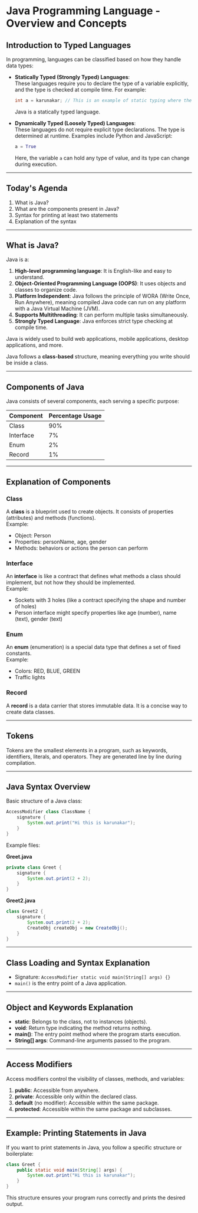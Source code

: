# Java Programming Language - Overview and Concepts

## Introduction to Typed Languages

In programming, languages can be classified based on how they handle data types:

- **Statically Typed (Strongly Typed) Languages**:  
  These languages require you to declare the type of a variable explicitly, and the type is checked at compile time. For example:  
  ```java
  int a = karunakar; // This is an example of static typing where the type of 'a' is explicitly declared as int.
  ```  
  Java is a statically typed language.

- **Dynamically Typed (Loosely Typed) Languages**:  
  These languages do not require explicit type declarations. The type is determined at runtime. Examples include Python and JavaScript:  
  ```python
  a = True
  ```  
  Here, the variable `a` can hold any type of value, and its type can change during execution.

---

## Today's Agenda

1. What is Java?  
2. What are the components present in Java?  
3. Syntax for printing at least two statements  
4. Explanation of the syntax  

---

## What is Java?

Java is a:

1. **High-level programming language**: It is English-like and easy to understand.  
2. **Object-Oriented Programming Language (OOPS)**: It uses objects and classes to organize code.  
3. **Platform Independent**: Java follows the principle of WORA (Write Once, Run Anywhere), meaning compiled Java code can run on any platform with a Java Virtual Machine (JVM).  
4. **Supports Multithreading**: It can perform multiple tasks simultaneously.  
5. **Strongly Typed Language**: Java enforces strict type checking at compile time.

Java is widely used to build web applications, mobile applications, desktop applications, and more.

Java follows a **class-based** structure, meaning everything you write should be inside a class.

---

## Components of Java

Java consists of several components, each serving a specific purpose:

| Component  | Percentage Usage |
|------------|------------------|
| Class      | 90%              |
| Interface  | 7%               |
| Enum       | 2%               |
| Record     | 1%               |

---

## Explanation of Components

### Class

A **class** is a blueprint used to create objects. It consists of properties (attributes) and methods (functions).  
Example:  
- Object: Person  
- Properties: personName, age, gender  
- Methods: behaviors or actions the person can perform

### Interface

An **interface** is like a contract that defines what methods a class should implement, but not how they should be implemented.  
Example:  
- Sockets with 3 holes (like a contract specifying the shape and number of holes)  
- Person interface might specify properties like age (number), name (text), gender (text)

### Enum

An **enum** (enumeration) is a special data type that defines a set of fixed constants.  
Example:  
- Colors: RED, BLUE, GREEN  
- Traffic lights

### Record

A **record** is a data carrier that stores immutable data. It is a concise way to create data classes.

---

## Tokens

Tokens are the smallest elements in a program, such as keywords, identifiers, literals, and operators. They are generated line by line during compilation.

---

## Java Syntax Overview

Basic structure of a Java class:

```java
AccessModifier class ClassName {
    signature {
        System.out.print("Hi this is karunakar");
    }
}
```

Example files:

**Greet.java**

```java
private class Greet {
    signature {
        System.out.print(2 + 2);
    }
}
```

**Greet2.java**

```java
class Greet2 {
    signature {
        System.out.print(2 + 2);
        CreateObj createObj = new CreateObj();
    }
}
```

---

## Class Loading and Syntax Explanation

- Signature: `AccessModifier static void main(String[] args) {}`  
- `main()` is the entry point of a Java application.

---

## Object and Keywords Explanation

- **static**: Belongs to the class, not to instances (objects).  
- **void**: Return type indicating the method returns nothing.  
- **main()**: The entry point method where the program starts execution.  
- **String[] args**: Command-line arguments passed to the program.

---

## Access Modifiers

Access modifiers control the visibility of classes, methods, and variables:

1. **public**: Accessible from anywhere.  
2. **private**: Accessible only within the declared class.  
3. **default** (no modifier): Accessible within the same package.  
4. **protected**: Accessible within the same package and subclasses.

---

## Example: Printing Statements in Java

If you want to print statements in Java, you follow a specific structure or boilerplate:

```java
class Greet {
    public static void main(String[] args) {
        System.out.print("Hi this is karunakar");
    }
}
```

This structure ensures your program runs correctly and prints the desired output.


